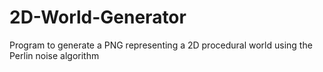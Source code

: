 # 2D-World-Generator
Program to generate a PNG representing a 2D procedural world using the Perlin noise algorithm
